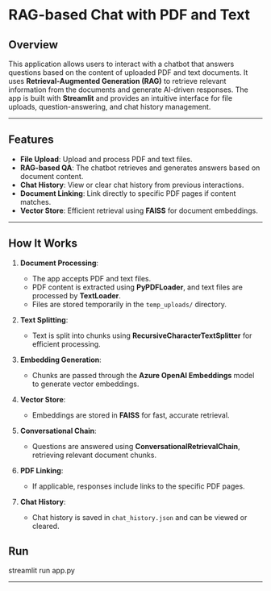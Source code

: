 # RAG-based Chat with PDF and Text

## Overview

This application allows users to interact with a chatbot that answers questions based on the content of uploaded PDF and text documents. It uses **Retrieval-Augmented Generation (RAG)** to retrieve relevant information from the documents and generate AI-driven responses. The app is built with **Streamlit** and provides an intuitive interface for file uploads, question-answering, and chat history management.

---

## Features

- **File Upload**: Upload and process PDF and text files.
- **RAG-based QA**: The chatbot retrieves and generates answers based on document content.
- **Chat History**: View or clear chat history from previous interactions.
- **Document Linking**: Link directly to specific PDF pages if content matches.
- **Vector Store**: Efficient retrieval using **FAISS** for document embeddings.

---

## How It Works

1. **Document Processing**:
   - The app accepts PDF and text files.
   - PDF content is extracted using **PyPDFLoader**, and text files are processed by **TextLoader**.
   - Files are stored temporarily in the `temp_uploads/` directory.
  
2. **Text Splitting**:
   - Text is split into chunks using **RecursiveCharacterTextSplitter** for efficient processing.

3. **Embedding Generation**:
   - Chunks are passed through the **Azure OpenAI Embeddings** model to generate vector embeddings.
   
4. **Vector Store**:
   - Embeddings are stored in **FAISS** for fast, accurate retrieval.
   
5. **Conversational Chain**:
   - Questions are answered using **ConversationalRetrievalChain**, retrieving relevant document chunks.

6. **PDF Linking**:
   - If applicable, responses include links to the specific PDF pages.
   
7. **Chat History**:
   - Chat history is saved in `chat_history.json` and can be viewed or cleared.
  ## Run
  streamlit run app.py

---


